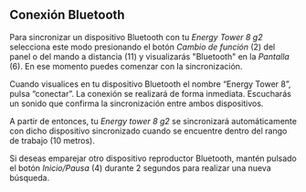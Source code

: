 ## Conexión Bluetooth

Para sincronizar un dispositivo Bluetooth con tu *Energy Tower 8 g2* selecciona este modo presionando el botón *Cambio de función* (2) del panel o del mando a distancia (11) y visualizarás "Bluetooth" en la *Pantalla* (6). En ese momento puedes comenzar con la sincronización.

Cuando visualices en tu dispositivo Bluetooth el nombre “Energy Tower 8”, pulsa “conectar”. La conexión se realizará de forma inmediata. Escucharás un sonido que confirma la sincronización entre ambos dispositivos.

A partir de entonces, tu *Energy tower 8 g2* se sincronizará automáticamente con dicho dispositivo sincronizado cuando se encuentre dentro del rango de trabajo (10 metros).

Si deseas emparejar otro dispositivo reproductor Bluetooth, mantén pulsado el botón *Inicio/Pausa* (4) durante 2 segundos para realizar una nueva búsqueda.


